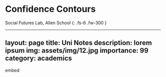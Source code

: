 # Confidence Contours

Social Futures Lab, Allen School
{: .fs-6 .fw-300 }

---
layout: page
title: Uni Notes
description: lorem ipsum
img: assets/img/12.jpg
importance: 99
category: academics
---

embed